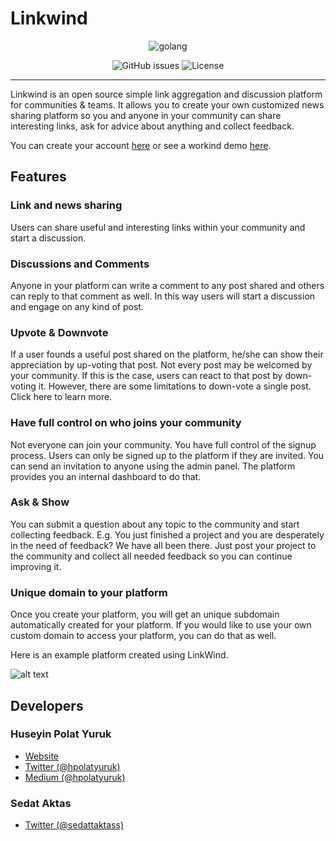 # Linkwind

<p align="center">
    <img alt="golang" src="https://forthebadge.com/images/badges/made-with-go.svg">
</p>


<p align="center">
    <img alt="GitHub issues" src="https://img.shields.io/github/issues/hpolatyuruk/linkwind">
    <img alt="License" src="https://img.shields.io/github/license/hpolatyuruk/linkwind">
</p>

---
Linkwind is an open source simple link aggregation and discussion platform for communities & teams. It allows you to create your own customized news sharing platform so you and anyone in your community can share interesting links, ask for advice about anything and collect feedback.

You can create your account [here](https://app.linkwind.co/customer-signup) or see a workind demo [here](https://demo.linkwind.co/).

## Features

### Link and news sharing

Users can share useful and interesting links within your community and start a discussion.

### Discussions and Comments

Anyone in your platform can write a comment to any post shared and others can reply to that comment as well. In this way users will start a discussion and engage on any kind of post.

### Upvote & Downvote

If a user founds a useful post shared on the platform, he/she can show their appreciation by up-voting that post. Not every post may be welcomed by your community. If this is the case, users can react to that post by down-voting it. However, there are some limitations to down-vote a single post. Click here to learn more.

### Have full control on who joins your community

Not everyone can join your community. You have full control of the signup process. Users can only be signed up to the platform if they are invited. You can send an invitation to anyone using the admin panel. The platform provides you an internal dashboard to do that.

### Ask & Show

You can submit a question about any topic to the community and start collecting feedback. E.g. You just finished a project and you are desperately in the need of feedback? We have all been there. Just post your project to the community and collect all needed feedback so you can continue improving it.

### Unique domain to your platform

Once you create your platform, you will get an unique subdomain automatically created for your platform. If you would like to use your own custom domain to access your platform, you can do that as well.

Here is an example platform created using LinkWind.

![alt text](https://www.linkwind.co/images/product.png 'LinkWind Demo')

## Developers

### Huseyin Polat Yuruk

- [Website](https://huseyinpolatyuruk.com/)
- [Twitter (@hpolatyuruk)](https://twitter.com/hpolatyuruk)
- [Medium (@hpolatyuruk)](https://medium.com/@hpolatyuruk)

### Sedat Aktas

- [Twitter (@sedattaktass)](https://twitter.com/sedattaktass)
